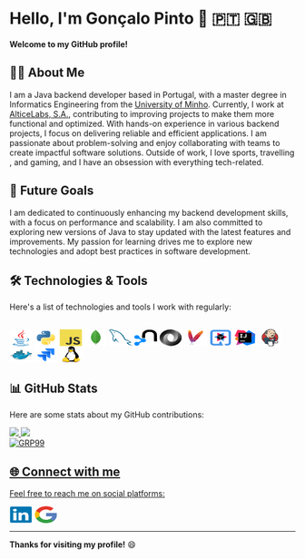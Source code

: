 # Hello, I'm Gonçalo Pinto 👋 🇵🇹 🇬🇧

**Welcome to my GitHub profile!**

## 👨‍💻 About Me

I am a Java backend developer based in Portugal, with a master degree in Informatics Engineering from the [University of Minho](https://www.uminho.pt/EN). Currently, I work at [AlticeLabs, S.A.](https://github.com/AlticeLabsProjects), contributing to improving projects to make them more functional and optimized. With hands-on experience in various backend projects, I focus on delivering reliable and efficient applications. I am passionate about problem-solving and enjoy collaborating with teams to create impactful software solutions. Outside of work, I love sports, travelling , and gaming, and I have an obsession with everything tech-related.


## 🚀 Future Goals

I am dedicated to continuously enhancing my backend development skills, with a focus on performance and scalability. I am also committed to exploring new versions of Java to stay updated with the latest features and improvements. My passion for learning drives me to explore new technologies and adopt best practices in software development.

## 🛠 Technologies & Tools

Here's a list of technologies and tools I work with regularly:

<div style="display: inline_block"><br>
  <img align="center" alt="GRP99-java" height="30" width="40" src="https://raw.githubusercontent.com/devicons/devicon/master/icons/java/java-original.svg">
  <img align="center" alt="GRP99-python" height="30" width="40" src="https://raw.githubusercontent.com/devicons/devicon/master/icons/python/python-original.svg">
  <img align="center" alt="GRP99-javascript" height="30" width="40" src="https://raw.githubusercontent.com/devicons/devicon/master/icons/javascript/javascript-original.svg">
  <img align="center" alt="GRP99-mongodb" height="30" width="40" src="https://raw.githubusercontent.com/devicons/devicon/master/icons/mongodb/mongodb-original.svg">
  <img align="center" alt="GRP99-mysql" height="30" width="40" src="https://raw.githubusercontent.com/devicons/devicon/master/icons/mysql/mysql-original.svg">
  <img align="center" alt="GRP99-neo4j" height="30" width="40" src="https://raw.githubusercontent.com/devicons/devicon/master/icons/neo4j/neo4j-original.svg">
  <img align="center" alt="GRP99-json" height="30" width="40" src="https://raw.githubusercontent.com/devicons/devicon/master/icons/json/json-original.svg">
  <img align="center" alt="GRP99-maven" height="30" width="40" src="https://raw.githubusercontent.com/devicons/devicon/master/icons/maven/maven-original.svg">
  <img align="center" alt="GRP99-quarkus" height="30" width="40" src="https://raw.githubusercontent.com/devicons/devicon/master/icons/quarkus/quarkus-original.svg">
  <img align="center" alt="GRP99-intellij" height="30" width="40" src="https://raw.githubusercontent.com/devicons/devicon/master/icons/intellij/intellij-original.svg">  
  <img align="center" alt="GRP99-jenkins" height="30" width="40" src="https://raw.githubusercontent.com/devicons/devicon/master/icons/jenkins/jenkins-original.svg">
  <img align="center" alt="GRP99-docker" height="30" width="40" src="https://raw.githubusercontent.com/devicons/devicon/master/icons/docker/docker-original.svg">
  <img align="center" alt="GRP99-jira" height="30" width="40" src="https://raw.githubusercontent.com/devicons/devicon/master/icons/jira/jira-original.svg">
  <img align="center" alt="GRP99-linux" height="30" width="40" src="https://raw.githubusercontent.com/devicons/devicon/master/icons/linux/linux-original.svg">
</div>

## 📊 GitHub Stats

Here are some stats about my GitHub contributions:

<div>
  <a href="https://github.com/GRP99">
  <img height="180em" src="https://github-readme-stats.vercel.app/api?username=GRP99&show_icons=true&theme=dark&include_all_commits=true&count_private=true"/>
  <img height="180em" src="https://github-readme-stats.vercel.app/api/top-langs/?username=GRP99&layout=compact&langs_count=6&theme=dark"/>
</div>

<img src="https://komarev.com/ghpvc/?username=GRP99&color=green" alt="GRP99"/>

## 🌐 Connect with me

Feel free to reach me on social platforms:

<div style="display: inline_block">
  <a href="https://www.linkedin.com/in/gonçalo-pinto99"><img align="center" alt="GRP99-gmail" height="30" width="40" src="https://raw.githubusercontent.com/devicons/devicon/master/icons/linkedin/linkedin-original.svg"></a>
  <a href="mailto:goncalopinto9@gmail.com"><img align="center" alt="GRP99-gmail" height="30" width="40" src="https://raw.githubusercontent.com/devicons/devicon/master/icons/google/google-original.svg"></a>
</div>

---

**Thanks for visiting my profile!** 😄
